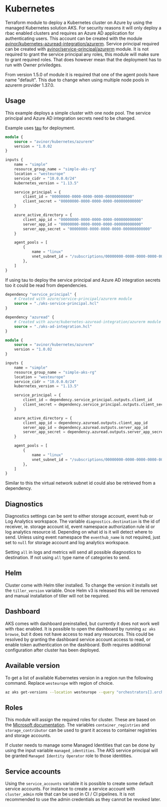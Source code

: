# Kubernetes

Terraform module to deploy a Kubernetes cluster on Azure by using the managed Kubernetes solution AKS. For security reasons it will only deploy a rbac enabled clusters and requires an Azure AD application for authenticating users. This account can be created with the module [avinor/kubernetes-azuread-integration/azurerm](https://github.com/avinor/terraform-azurerm-kubernetes-azuread-integration). Service principal required can be created with [avinor/service-principal/azurerm](https://github.com/avinor/terraform-azurerm-service-principal) module. It is not required to grant the service principal any roles, this module will make sure to grant required roles. That does however mean that the deployment has to run with Owner priviledges.

From version 1.5.0 of module it is required that one of the agent pools have name "default". This due to change when using multiple node pools in azurerm provider 1.37.0.

## Usage

This example deploys a simple cluster with one node pool. The service principal and Azure AD integration secrets need to be changed.

Example uses [tau](https://github.com/avinor/tau) for deployment.

```terraform
module {
    source = "avinor/kubernetes/azurerm"
    version = "1.0.02
}

inputs {
    name = "simple"
    resource_group_name = "simple-aks-rg"
    location = "westeurope"
    service_cidr = "10.0.0.0/24"
    kubernetes_version = "1.13.5"

    service_principal = {
        client_id = "00000000-0000-0000-0000-000000000000"
        client_secret = "00000000-0000-0000-0000-000000000000"
    }

    azure_active_directory = {
        client_app_id = "00000000-0000-0000-0000-000000000000"
        server_app_id = "00000000-0000-0000-0000-000000000000"
        server_app_secret = "00000000-0000-0000-0000-000000000000"
    }

    agent_pools = [
        {
            name = "linux"
            vnet_subnet_id = "/subscriptions/00000000-0000-0000-0000-000000000000/resourceGroups/mygroup1/providers/Microsoft.Network/virtualNetworks/myvnet1"
        },
    ]
}
```

If using tau to deploy the service principal and Azure AD integration secrets too it could be read from dependencies.

```terraform
dependency "service_principal" {
    # Created with azure/service-principal/azurerm module
    source = "./aks-service-principal.hcl"
}

dependency "azuread" {
    # Created with azure/kubernetes-azuread-integration/azurerm module
    source = "./aks-ad-integration.hcl"
}

module {
    source = "avinor/kubernetes/azurerm"
    version = "1.0.02
}

inputs {
    name = "simple"
    resource_group_name = "simple-aks-rg"
    location = "westeurope"
    service_cidr = "10.0.0.0/24"
    kubernetes_version = "1.13.5"

    service_principal = {
        client_id = dependency.service_principal.outputs.client_id
        client_secret = dependency.service_principal.outputs.client_secret
    }

    azure_active_directory = {
        client_app_id = dependency.azuread.outputs.client_app_id
        server_app_id = dependency.azuread.outputs.server_app_id
        server_app_secret = dependency.azuread.outputs.server_app_secret
    }

    agent_pools = [
        {
            name = "linux"
            vnet_subnet_id = "/subscriptions/00000000-0000-0000-0000-000000000000/resourceGroups/mygroup1/providers/Microsoft.Network/virtualNetworks/myvnet1"
        },
    ]
}
```

Similar to this the virtual network subnet id could also be retrieved from a dependency.

## Diagnostics

Diagnostics settings can be sent to either storage account, event hub or Log Analytics workspace. The variable `diagnostics.destination` is the id of receiver, ie. storage account id, event namespace authorization rule id or log analytics resource id. Depending on what id is it will detect where to send. Unless using event namespace the `eventhub_name` is not required, just set to `null` for storage account and log analytics workspace.

Setting `all` in logs and metrics will send all possible diagnostics to destination. If not using `all` type name of categories to send.

## Helm

Cluster come with Helm tiller installed. To change the version it installs set the `tiller_version` variable. Once Helm v3 is released this will be removed and manual installation of tiller will not be required.

## Dashboard

AKS comes with dashboard preinstalled, but currently it does not work well with rbac enabled. It is possible to open the dashboard by running `az aks browse`, but it does not have access to read any resources. This could be resolved by granting the dashboard service account access to read, or enable token authentication on the dashboard. Both requires additional configuration after cluster has been deployed.

## Available version

To get a list of available Kubernetes version in a region run the following command. Replace `westeurope` with region of choice.

```bash
az aks get-versions --location westeurope --query "orchestrators[].orchestratorVersion"
```

## Roles

This module will assign the required roles for cluster. These are based on the [Microsoft documentation](https://docs.microsoft.com/en-us/azure/aks/kubernetes-service-principal). The variables `container_registries` and `storage_contributor` can be used to grant it access to container registries and storage accounts.

If cluster needs to manage some Managed Identities that can be done by using the input variable `managed_identities`. The AKS service principal will be granted `Managed Identity Operator` role to those identities.

## Service accounts

Using the `service_accounts` variable it is possible to create some default service accounts. For instance to create a service account with `cluster_admin` role that can be used in CI / CI pipelines. It is not recommended to use the admin credentials as they cannot be revoked later.
